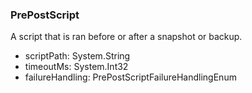 ### PrePostScript
A script that is ran before or after a snapshot or backup.

- scriptPath: System.String
- timeoutMs: System.Int32
- failureHandling: PrePostScriptFailureHandlingEnum
